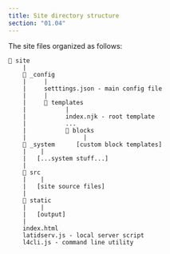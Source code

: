```yaml
---
title: Site directory structure
section: "01.04"
---
```


The site files organized as follows:
<!--cut-->

    📁 site
        |
        📁 _config
        |     |
        |     setttings.json - main config file
        |     |
        |     📁 templates
        |           |
        |           index.njk - root template
        |           ...
        |           📁 blocks
        |                |
        📁 _system      [custom block templates]
        |    |
        |   [...system stuff...]
        |
        📁 src
        |    |
        |   [site source files]
        |
        📁 static
        |    |
        |   [output]
        |
        index.html
        latidserv.js - local server script
        l4cli.js - command line utility
